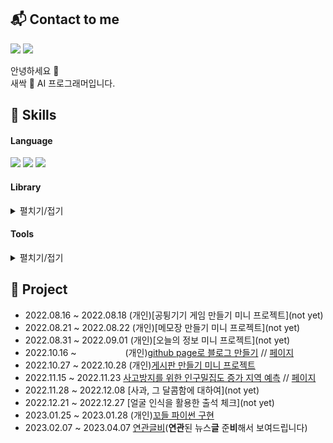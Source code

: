 ## 📬 Contact to me
<p>
  <a href="https://rynuren.github.io" target="_blank"><img src="https://img.shields.io/badge/Blog-181717?style=flat-square&logo=GitHub&logoColor=white"/></a>
  <a href="mailto:pros0327@gmail.com" target="_blank"><img src="https://img.shields.io/badge/pros0327@gmail.com-EA4335?style=flat-square&logo=Gmail&logoColor=white"/></a>
</p>

<p>
  안녕하세요 👋<br>새싹 🌱 AI 프로그래머입니다.
</p>

## 🧬 Skills
#### Language
<p>
  <img src="https://img.shields.io/badge/c-A8B9CC?style=flat-square&logo=c&logoColor=black"/>
  <img src="https://img.shields.io/badge/python-3776AB?style=flat-square&logo=Python&logoColor=white"/>
  <img src="https://img.shields.io/badge/java-007396?style=flat-square&logo=java&logoColor=white"/>
</p>

#### Library
<details>
  <summary>펼치기/접기</summary>
<p>
  <img src="https://img.shields.io/badge/pandas-150458?style=flat-square&logo=pandas&logoColor=white"/>
  <img src="https://img.shields.io/badge/NumPy-013243?style=flat-square&logo=numpy&logoColor=white"/>
  <img src="https://img.shields.io/badge/TensorFlow-FF6F00?style=flat-square&logo=tensorflow&logoColor=white"/>
  <img src="https://img.shields.io/badge/PyTorch-EE4C2C?style=flat-square&logo=pytorch&logoColor=white"/>
  <img src="https://img.shields.io/badge/Flask-000000?style=flat-square&logo=flask&logoColor=white"/>
  <img src="https://img.shields.io/badge/Selenium-43B02A?style=flat-square&logo=selenium&logoColor=white"/>
</p>
<p>
  <img src="https://img.shields.io/badge/YOLO-00FFFF?style=flat-square&logo=yolo&logoColor=black"/>
  <img src="https://img.shields.io/badge/OpenCV-5C3EE8?style=flat-square&logo=opencv&logoColor=white"/>
</p>
<p>
  <img src="https://img.shields.io/badge/Spring Boot-6DB33F?style=flat-square&logo=springboot&logoColor=white"/>
  <img src="https://img.shields.io/badge/Spring Security-6DB33F?style=flat-square&logo=springsecurity&logoColor=white"/>
  <img src="https://img.shields.io/badge/Maven-C71A36?style=flat-square&logo=apachemaven&logoColor=white"/>
  <img src="https://img.shields.io/badge/Gradle-02303A?style=flat-square&logo=gradle&logoColor=white"/>
  <img src="https://img.shields.io/badge/Thymeleaf-005F0F?style=flat-square&logo=thymeleaf&logoColor=white"/>
</p>
</details>
  
#### Tools
<details>
  <summary>펼치기/접기</summary>
<p>
  <img src="https://img.shields.io/badge/Visual Stuio-5C2D91?style=flat-square&logo=visualstudio&logoColor=white"/>
  <img src="https://img.shields.io/badge/Visual Stuio Code-007ACC?style=flat-square&logo=visualstudiocode&logoColor=white"/>
  <img src="https://img.shields.io/badge/Jupyter-F37626?style=flat-square&logo=jupyter&logoColor=white"/>
  <img src="https://img.shields.io/badge/Colab-F9AB00?style=flat-square&logo=googlecolab&logoColor=white"/>
  <img src="https://img.shields.io/badge/Eclipse-2C2255?style=flat-square&logo=eclipseide&logoColor=white"/>
</p>
<p>
  <img src="https://img.shields.io/badge/MySQL-4479A1?style=flat-square&logo=mysql&logoColor=white"/>
  <img src="https://img.shields.io/badge/MariaDB-003545?style=flat-square&logo=mariadb&logoColor=white"/>
</p>
<p>
  <img src="https://img.shields.io/badge/Linux-FCC624?style=flat-square&logo=linux&logoColor=black"/>
  <img src="https://img.shields.io/badge/AWS EC2-FF9900?style=flat-square&logo=amazonec2&logoColor=white"/>
  <img src="https://img.shields.io/badge/AWS RDS-527FFF?style=flat-square&logo=amazonrds&logoColor=white"/>
  <img src="https://img.shields.io/badge/AWS S3-569A31?style=flat-square&logo=amazons3&logoColor=white"/>
</p>
</details>
  
## 📌 Project
- 2022.08.16 ~ 2022.08.18 (개인)[공튕기기 게임 만들기 미니 프로젝트](not yet)
- 2022.08.21 ~ 2022.08.22 (개인)[메모장 만들기 미니 프로젝트](not yet)
- 2022.08.31 ~ 2022.09.01 (개인)[오늘의 정보 미니 프로젝트](not yet)
- 2022.10.16 ~ 　　　　　 (개인)[github page로 블로그 만들기](https://github.com/RynuRen/RynuRen.github.io) // [페이지](https://rynuren.github.io)
- 2022.10.27 ~ 2022.10.28 (개인)[게시판 만들기 미니 프로젝트](https://github.com/RynuRen/Java_web_test)
- 2022.11.15 ~ 2022.11.23 [사고방지를 위한 인구밀집도 증가 지역 예측](https://github.com/RynuRen/data_visualization) // [페이지](https://sites.google.com/view/sesacchristmas)
- 2022.11.28 ~ 2022.12.08 [사과, 그 달콤함에 대하여](not yet)
- 2022.12.21 ~ 2022.12.27 [얼굴 인식을 활용한 출석 체크](not yet)
- 2023.01.25 ~ 2023.01.28 (개인)[꼬들 파이썬 구현](https://github.com/RynuRen/Kordle)
- 2023.02.07 ~ 2023.04.07 [연관글비](https://github.com/RynuRen/article_analyze)(**연관**된 뉴스**글** 준**비**해서 보여드립니다)

<!-- ![RynuRen's GitHub stats](https://github-readme-stats.vercel.app/api?username=RynuRen&show_icons=true&theme=monokai) -->
